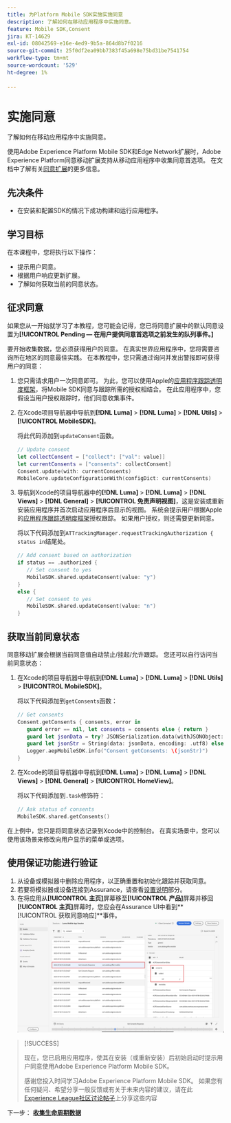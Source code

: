 ```yaml
---
title: 为Platform Mobile SDK实施实施同意
description: 了解如何在移动应用程序中实施同意。
feature: Mobile SDK,Consent
jira: KT-14629
exl-id: 08042569-e16e-4ed9-9b5a-864d8b7f0216
source-git-commit: 25f0df2ea09bb7383f45a698e75bd31be7541754
workflow-type: tm+mt
source-wordcount: '529'
ht-degree: 1%

---
```


# 实施同意

了解如何在移动应用程序中实施同意。

使用Adobe Experience Platform Mobile SDK和Edge Network扩展时，Adobe Experience Platform同意移动扩展支持从移动应用程序中收集同意首选项。 在文档中了解有关[同意扩展](https://developer.adobe.com/client-sdks/documentation/consent-for-edge-network/)的更多信息。

## 先决条件

* 在安装和配置SDK的情况下成功构建和运行应用程序。

## 学习目标

在本课程中，您将执行以下操作：

* 提示用户同意。
* 根据用户响应更新扩展。
* 了解如何获取当前的同意状态。

## 征求同意

如果您从一开始就学习了本教程，您可能会记得，您已将同意扩展中的默认同意设置为&#x200B;**[!UICONTROL Pending — 在用户提供同意首选项之前发生的队列事件。]**

要开始收集数据，您必须获得用户的同意。 在真实世界应用程序中，您将需要咨询所在地区的同意最佳实践。 在本教程中，您只需通过询问并发出警报即可获得用户的同意：

1. 您只需请求用户一次同意即可。 为此，您可以使用Apple的[应用程序跟踪透明度框架](https://developer.apple.com/documentation/apptrackingtransparency)，将Mobile SDK同意与跟踪所需的授权相结合。 在此应用程序中，您假设当用户授权跟踪时，他们同意收集事件。

1. 在Xcode项目导航器中导航到&#x200B;**[!DNL Luma]** > **[!DNL Luma]** > **[!DNL Utils]** > **[!UICONTROL MobileSDK]**。

   将此代码添加到`updateConsent`函数。

   ```swift
   // Update consent
   let collectConsent = ["collect": ["val": value]]
   let currentConsents = ["consents": collectConsent]
   Consent.update(with: currentConsents)
   MobileCore.updateConfigurationWith(configDict: currentConsents)
   ```

1. 导航到Xcode的项目导航器中的&#x200B;**[!DNL Luma]** > **[!DNL Luma]** > **[!DNL Views]** > **[!DNL General]** > **[!UICONTROL 免责声明视图]**，这是安装或重新安装应用程序并首次启动应用程序后显示的视图。 系统会提示用户根据Apple的[应用程序跟踪透明度框架](https://developer.apple.com/documentation/apptrackingtransparency)授权跟踪。 如果用户授权，则还需要更新同意。

   将以下代码添加到`ATTrackingManager.requestTrackingAuthorization { status in`结尾处。

   ```swift
   // Add consent based on authorization
   if status == .authorized {
      // Set consent to yes
      MobileSDK.shared.updateConsent(value: "y")
   }
   else {
      // Set consent to yes
      MobileSDK.shared.updateConsent(value: "n")
   }
   ```

## 获取当前同意状态

同意移动扩展会根据当前同意值自动禁止/挂起/允许跟踪。 您还可以自行访问当前同意状态：

1. 在Xcode的项目导航器中导航到&#x200B;**[!DNL Luma]** > **[!DNL Luma]** > **[!DNL Utils]** > **[!UICONTROL MobileSDK]**。

   将以下代码添加到`getConsents`函数：

   ```swift
   // Get consents
   Consent.getConsents { consents, error in
      guard error == nil, let consents = consents else { return }
      guard let jsonData = try? JSONSerialization.data(withJSONObject: consents, options: .prettyPrinted) else { return }
      guard let jsonStr = String(data: jsonData, encoding: .utf8) else { return }
      Logger.aepMobileSDK.info("Consent getConsents: \(jsonStr)")
   }
   ```

2. 在Xcode的项目导航器中导航到&#x200B;**[!DNL Luma]** > **[!DNL Luma]** > **[!DNL Views]** > **[!DNL General]** > **[!UICONTROL HomeView]**。

   将以下代码添加到`.task`修饰符：

   ```swift
   // Ask status of consents
   MobileSDK.shared.getConsents()   
   ```

在上例中，您只是将同意状态记录到Xcode中的控制台。 在真实场景中，您可以使用该场景来修改向用户显示的菜单或选项。

## 使用保证功能进行验证

1. 从设备或模拟器中删除应用程序，以正确重置和初始化跟踪并获取同意。
1. 若要将模拟器或设备连接到Assurance，请查看[设置说明](assurance.md#connecting-to-a-session)部分。
1. 在将应用从&#x200B;**[!UICONTROL 主页]**&#x200B;屏幕移至&#x200B;**[!UICONTROL 产品]**&#x200B;屏幕并移回&#x200B;**[!UICONTROL 主页]**&#x200B;屏幕时，您应会在Assurance UI中看到&#x200B;**[!UICONTROL 获取同意响应]**事件。
   ![验证同意](assets/consent-update.png)


>[!SUCCESS]
>
>现在，您已启用应用程序，使其在安装（或重新安装）后初始启动时提示用户同意使用Adobe Experience Platform Mobile SDK。
>
>感谢您投入时间学习Adobe Experience Platform Mobile SDK。 如果您有任何疑问、希望分享一般反馈或有关于未来内容的建议，请在此[Experience League社区讨论帖子](https://experienceleaguecommunities.adobe.com/t5/adobe-experience-platform-data/tutorial-discussion-implement-adobe-experience-cloud-in-mobile/td-p/443796)上分享这些内容

下一步： **[收集生命周期数据](lifecycle-data.md)**
